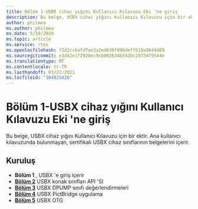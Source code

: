 ```yaml
---
title: Bölüm 1-USBX cihaz yığını Kullanıcı Kılavuzu Eki 'ne giriş
description: Bu belge, USBX cihaz yığını Kullanıcı Kılavuzu için bir ektir. Ana kullanıcı kılavuzunda bulunmayan, sertifikalı USBX cihaz sınıflarının belgelerini içerir.
author: philmea
ms.author: philmea
ms.date: 5/19/2020
ms.topic: article
ms.service: rtos
ms.openlocfilehash: f2d2cc6afd7ae3a2ed630f89bdeff610a9644d89
ms.sourcegitcommit: e3d42e1f2920ec9cb002634b542bc20754f9544e
ms.translationtype: MT
ms.contentlocale: tr-TR
ms.lasthandoff: 03/22/2021
ms.locfileid: "104825426"
---
```

# <a name="chapter-1---introduction-to-the-usbx-device-stack-user-guide-supplement"></a>Bölüm 1-USBX cihaz yığını Kullanıcı Kılavuzu Eki 'ne giriş

Bu belge, USBX cihaz yığını Kullanıcı Kılavuzu için bir ektir. Ana kullanıcı kılavuzunda bulunmayan, sertifikalı USBX cihaz sınıflarının belgelerini içerir.

## <a name="organization"></a>Kuruluş

- **Bölüm 1** , USBX 'e giriş içerir
- [**Bölüm 2**](usbx-device-stack-supplemental-2.md) USBX konak sınıfları API 'SI
- [**Bölüm 3**](usbx-device-stack-supplemental-3.md) USBX DPUMP sınıfı değerlendirmeleri
- [**Bölüm 4**](usbx-device-stack-supplemental-4.md) USBX PictBridge uygulama
- [**Bölüm 5**](usbx-device-stack-supplemental-5.md) USBX OTG
